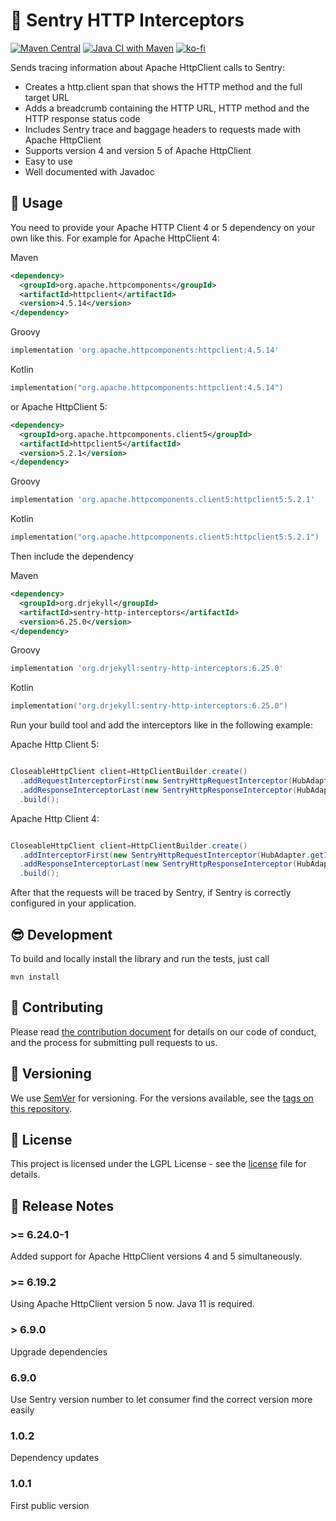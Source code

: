 # :flashlight: Sentry HTTP Interceptors

[![Maven Central](https://img.shields.io/maven-central/v/org.drjekyll/sentry-http-interceptors.svg?label=Maven%20Central)](https://search.maven.org/search?q=g:%22org.drjekyll%22%20AND%20a:%22sentry-http-interceptors%22)
[![Java CI with Maven](https://github.com/dheid/sentry-http-interceptors/actions/workflows/build.yml/badge.svg)](https://github.com/dheid/sentry-http-interceptors/actions/workflows/build.yml)
[![ko-fi](https://ko-fi.com/img/githubbutton_sm.svg)](https://ko-fi.com/W7W3EER56)

Sends tracing information about Apache HttpClient calls to Sentry:

* Creates a http.client span that shows the HTTP method and the full target URL
* Adds a breadcrumb containing the HTTP URL, HTTP method and the HTTP response status code
* Includes Sentry trace and baggage headers to requests made with Apache HttpClient
* Supports version 4 and version 5 of Apache HttpClient
* Easy to use
* Well documented with Javadoc

## :wrench: Usage

You need to provide your Apache HTTP Client 4 or 5 dependency on your own like this. For example for Apache HttpClient 4:

Maven
```xml
<dependency>
  <groupId>org.apache.httpcomponents</groupId>
  <artifactId>httpclient</artifactId>
  <version>4.5.14</version>
</dependency>
```
Groovy
```groovy
implementation 'org.apache.httpcomponents:httpclient:4.5.14'
```
Kotlin
```kotlin
implementation("org.apache.httpcomponents:httpclient:4.5.14")
```

or Apache HttpClient 5:

```xml
<dependency>
  <groupId>org.apache.httpcomponents.client5</groupId>
  <artifactId>httpclient5</artifactId>
  <version>5.2.1</version>
</dependency>
```
Groovy
```groovy
implementation 'org.apache.httpcomponents.client5:httpclient5:5.2.1'
```
Kotlin
```kotlin
implementation("org.apache.httpcomponents.client5:httpclient5:5.2.1")
```

Then include the dependency

Maven
```xml
<dependency>
  <groupId>org.drjekyll</groupId>
  <artifactId>sentry-http-interceptors</artifactId>
  <version>6.25.0</version>
</dependency>
```
Groovy
```groovy
implementation 'org.drjekyll:sentry-http-interceptors:6.25.0'
```

Kotlin

```kotlin
implementation("org.drjekyll:sentry-http-interceptors:6.25.0")
```

Run your build tool and add the interceptors like in the following example:

Apache Http Client 5:

```java

CloseableHttpClient client=HttpClientBuilder.create()
  .addRequestInterceptorFirst(new SentryHttpRequestInterceptor(HubAdapter.getInstance()))
  .addResponseInterceptorLast(new SentryHttpResponseInterceptor(HubAdapter.getInstance()))
  .build();

```

Apache Http Client 4:

```java

CloseableHttpClient client=HttpClientBuilder.create()
  .addInterceptorFirst(new SentryHttpRequestInterceptor(HubAdapter.getInstance()))
  .addResponseInterceptorLast(new SentryHttpResponseInterceptor(HubAdapter.getInstance()))
  .build();

```

After that the requests will be traced by Sentry, if Sentry is correctly configured in your
application.

## :sunglasses: Development

To build and locally install the library and run the tests, just call

    mvn install

## :handshake: Contributing

Please read [the contribution document](CONTRIBUTING.md) for details on our code of conduct, and the
process for submitting pull requests to us.

## :notebook: Versioning

We use [SemVer](http://semver.org/) for versioning. For the versions available, see
the [tags on this repository](https://github.com/dheid/sentry-http-interceptors/tags).

## :scroll: License

This project is licensed under the LGPL License - see the [license](LICENSE) file for details.

## :loudspeaker: Release Notes

### >= 6.24.0-1

Added support for Apache HttpClient versions 4 and 5 simultaneously.

### >= 6.19.2

Using Apache HttpClient version 5 now. Java 11 is required.

### > 6.9.0

Upgrade dependencies

### 6.9.0

Use Sentry version number to let consumer find the correct version more easily

### 1.0.2

Dependency updates

### 1.0.1

First public version

